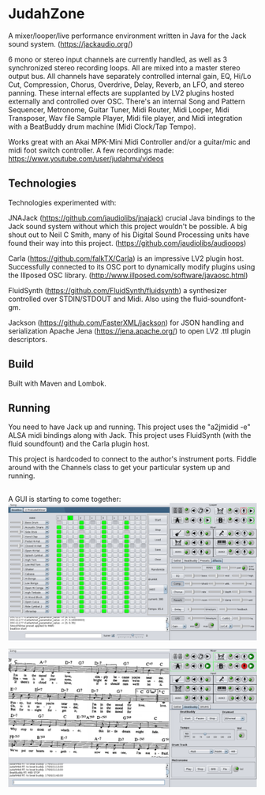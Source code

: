 # JudahZone

A mixer/looper/live performance environment written in Java for the Jack sound system. (https://jackaudio.org/)

6 mono or stereo input channels are currently handled, as well as 3 synchronized stereo recording loops. All are mixed into a master stereo output bus.  All channels have separately controlled internal gain, EQ, Hi/Lo Cut, Compression, Chorus, Overdrive, Delay, Reverb, an LFO, and stereo panning. These internal effects are supplanted by LV2 plugins hosted externally and controlled over OSC. There's an internal Song and Pattern Sequencer, Metronome, Guitar Tuner, Midi Router, Midi Looper, Midi Transposer, Wav file Sample Player, Midi file player, and Midi integration with a BeatBuddy drum machine (Midi Clock/Tap Tempo).

Works great with an Akai MPK-Mini Midi Controller and/or a guitar/mic and midi foot switch controller.
A few recordings made: https://www.youtube.com/user/judahmu/videos

## Technologies

Technologies experimented with:

JNAJack (https://github.com/jaudiolibs/jnajack) crucial Java bindings to the Jack sound system without which this project wouldn't be possible. 
A big shout out to Neil C Smith, many of his Digital Sound Processing units have found their way into this project. (https://github.com/jaudiolibs/audioops)

Carla (https://github.com/falkTX/Carla) is an impressive LV2 plugin host.  Successfully connected to its OSC port to dynamically modify plugins using the Illposed OSC library. (http://www.illposed.com/software/javaosc.html)

FluidSynth (https://github.com/FluidSynth/fluidsynth) a synthesizer controlled over STDIN/STDOUT and Midi.  Also using the fluid-soundfont-gm.

Jackson (https://github.com/FasterXML/jackson) for JSON handling and serialization
Apache Jena (https://jena.apache.org/) to open LV2 .ttl plugin descriptors.

## Build
Built with Maven and Lombok. 

## Running
You need to have Jack up and running.  This project uses the "a2jmidid -e" ALSA midi bindings along with Jack.  This project uses FluidSynth (with the fluid soundfount) and the Carla plugin host.  

This project is hardcoded to connect to the author's instrument ports.  Fiddle around with the Channels class to get your particular system up and running. 

##   

A GUI is starting to come together:
![JudahZone logo](/resources/JudahZone.png)

![JudahZone logo2](/resources/JudahZone2.png)
 
